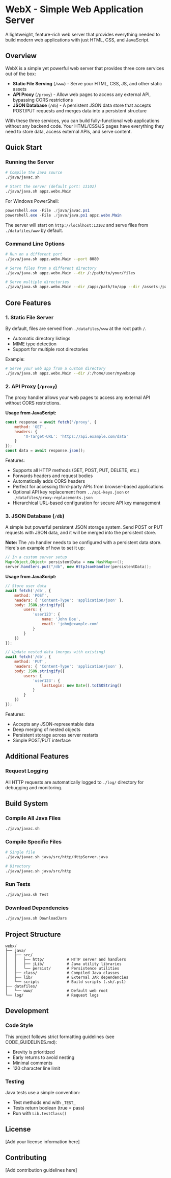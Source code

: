 # WebX - Simple Web Application Server

A lightweight, feature-rich web server that provides everything needed to build modern web applications with just HTML, CSS, and JavaScript.

## Overview

WebX is a simple yet powerful web server that provides three core services out of the box:

- **Static File Serving** (`/www`) - Serve your HTML, CSS, JS, and other static assets
- **API Proxy** (`/proxy`) - Allow web pages to access any external API, bypassing CORS restrictions
- **JSON Database** (`/db`) - A persistent JSON data store that accepts POST/PUT requests and merges data into a persistent structure

With these three services, you can build fully-functional web applications without any backend code. Your HTML/CSS/JS pages have everything they need to store data, access external APIs, and serve content.

## Quick Start

### Running the Server

```bash
# Compile the Java source
./java/javac.sh

# Start the server (default port: 13102)
./java/java.sh appz.webx.Main
```

For Windows PowerShell:
```powershell
powershell.exe -File ./java/javac.ps1
powershell.exe -File ./java/java.ps1 appz.webx.Main
```

The server will start on `http://localhost:13102` and serve files from `./datafiles/www` by default.

### Command Line Options

```bash
# Run on a different port
./java/java.sh appz.webx.Main --port 8080

# Serve files from a different directory
./java/java.sh appz.webx.Main --dir /:/path/to/your/files

# Serve multiple directories
./java/java.sh appz.webx.Main --dir /app:/path/to/app --dir /assets:/path/to/assets
```

## Core Features

### 1. Static File Server

By default, files are served from `./datafiles/www` at the root path `/`. 

- Automatic directory listings
- MIME type detection
- Support for multiple root directories

Example:
```bash
# Serve your web app from a custom directory
./java/java.sh appz.webx.Main --dir /:/home/user/mywebapp
```

### 2. API Proxy (`/proxy`)

The proxy handler allows your web pages to access any external API without CORS restrictions.

**Usage from JavaScript:**
```javascript
const response = await fetch('/proxy', {
    method: 'GET',
    headers: {
        'X-Target-URL': 'https://api.example.com/data'
    }
});
const data = await response.json();
```

Features:
- Supports all HTTP methods (GET, POST, PUT, DELETE, etc.)
- Forwards headers and request bodies
- Automatically adds CORS headers
- Perfect for accessing third-party APIs from browser-based applications
- Optional API key replacement from `../api-keys.json` or `./datafiles/proxy-replacements.json`
- Hierarchical URL-based configuration for secure API key management

### 3. JSON Database (`/db`)

A simple but powerful persistent JSON storage system. Send POST or PUT requests with JSON data, and it will be merged into the persistent store.

**Note:** The `/db` handler needs to be configured with a persistent data store. Here's an example of how to set it up:

```java
// In a custom server setup
Map<Object,Object> persistentData = new HashMap<>();
server.handlers.put("/db", new HttpJsonHandler(persistentData));
```

**Usage from JavaScript:**
```javascript
// Store user data
await fetch('/db', {
    method: 'POST',
    headers: { 'Content-Type': 'application/json' },
    body: JSON.stringify({
        users: {
            'user123': {
                name: 'John Doe',
                email: 'john@example.com'
            }
        }
    })
});

// Update nested data (merges with existing)
await fetch('/db', {
    method: 'PUT',
    headers: { 'Content-Type': 'application/json' },
    body: JSON.stringify({
        users: {
            'user123': {
                lastLogin: new Date().toISOString()
            }
        }
    })
});
```

Features:
- Accepts any JSON-representable data
- Deep merging of nested objects
- Persistent storage across server restarts
- Simple POST/PUT interface

## Additional Features

### Request Logging

All HTTP requests are automatically logged to `./log/` directory for debugging and monitoring.

## Build System

### Compile All Java Files
```bash
./java/javac.sh
```

### Compile Specific Files
```bash
# Single file
./java/javac.sh java/src/http/HttpServer.java

# Directory
./java/javac.sh java/src/http
```

### Run Tests
```bash
./java/java.sh Test
```

### Download Dependencies
```bash
./java/java.sh DownloadJars
```

## Project Structure

```
webx/
├── java/
│   ├── src/
│   │   ├── http/          # HTTP server and handlers
│   │   ├── jLib/          # Java utility libraries
│   │   └── persist/       # Persistence utilities
│   ├── class/             # Compiled Java classes
│   ├── lib/               # External JAR dependencies
│   └── scripts            # Build scripts (.sh/.ps1)
├── datafiles/
│   └── www/               # Default web root
└── log/                   # Request logs
```

## Development

### Code Style

This project follows strict formatting guidelines (see CODE_GUIDELINES.md):
- Brevity is prioritized
- Early returns to avoid nesting
- Minimal comments
- 120 character line limit

### Testing

Java tests use a simple convention:
- Test methods end with `_TEST_`
- Tests return boolean (true = pass)
- Run with `Lib.testClass()`

## License

[Add your license information here]

## Contributing

[Add contribution guidelines here]